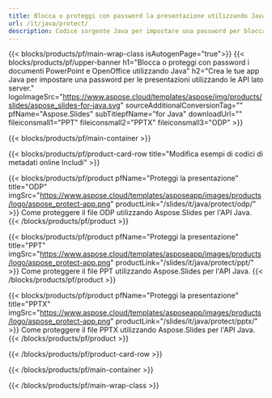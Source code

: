 ```yaml
---
title: Blocca o proteggi con password la presentazione utilizzando Java
url: /it/java/protect/
description: Codice sorgente Java per impostare una password per bloccare la presentazione
---
```


{{< blocks/products/pf/main-wrap-class isAutogenPage="true">}}
{{< blocks/products/pf/upper-banner h1="Blocca o proteggi con password i documenti PowerPoint e OpenOffice utilizzando Java" h2="Crea le tue app Java per impostare una password per le presentazioni utilizzando le API lato server." logoImageSrc="https://www.aspose.cloud/templates/aspose/img/products/slides/aspose_slides-for-java.svg" sourceAdditionalConversionTag="" pfName="Aspose.Slides" subTitlepfName="for Java" downloadUrl="" fileiconsmall1="PPT" fileiconsmall2="PPTX" fileiconsmall3="ODP" >}}

{{< blocks/products/pf/main-container >}}

{{< blocks/products/pf/product-card-row title="Modifica esempi di codici di metadati online Includi" >}}

{{< blocks/products/pf/product pfName="Proteggi la presentazione" title="ODP" imgSrc="https://www.aspose.cloud/templates/asposeapp/images/products/logo/aspose_protect-app.png" productLink="/slides/it/java/protect/odp/" >}}
Come proteggere il file ODP utilizzando Aspose.Slides per l'API Java.
{{< /blocks/products/pf/product >}}

{{< blocks/products/pf/product pfName="Proteggi la presentazione" title="PPT" imgSrc="https://www.aspose.cloud/templates/asposeapp/images/products/logo/aspose_protect-app.png" productLink="/slides/it/java/protect/ppt/" >}}
Come proteggere il file PPT utilizzando Aspose.Slides per l'API Java.
{{< /blocks/products/pf/product >}}

{{< blocks/products/pf/product pfName="Proteggi la presentazione" title="PPTX" imgSrc="https://www.aspose.cloud/templates/asposeapp/images/products/logo/aspose_protect-app.png" productLink="/slides/it/java/protect/pptx/" >}}
Come proteggere il file PPTX utilizzando Aspose.Slides per l'API Java.
{{< /blocks/products/pf/product >}}



{{< /blocks/products/pf/product-card-row >}}

{{< /blocks/products/pf/main-container >}}
    
{{< /blocks/products/pf/main-wrap-class >}}